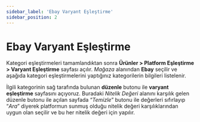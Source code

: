 ```yaml
---
sidebar_label: 'Ebay Varyant Eşleştirme'
sidebar_position: 2
---
```



# Ebay Varyant Eşleştirme 

Kategori eşleştirmeleri tamamlandıktan sonra **Ürünler > Platform Eşleştirme > Varyant Eşleştirme** sayfası açılır. *Mağaza* alanından **Ebay** seçilir ve aşağıda kategori eşleştirmelerini yaptığınız kategorilerin bilgileri listelenir. 

İlgili kategorinin sağ tarafında bulunan **düzenle** butonu ile **varyant eşleştirme** sayfasını açıyoruz. Buradaki *Nitelik Değeri* alanını karşılık gelen düzenle butonu ile açılan sayfada “*Temizle*” butonu ile değerleri sıfırlayıp “*Ara*” diyerek platformun sunmuş olduğu nitelik değeri karşılıklarından uygun olan seçilir ve bu her nitelik değeri için yapılır. 

